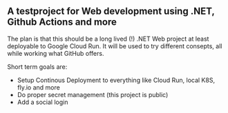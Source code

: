 ## A testproject for Web development using .NET, Github Actions and more

The plan is that this should be a long lived (!) .NET Web project at least deployable to 
Google Cloud Run. It will be used to try different consepts, all while working what GitHub offers.

Short term goals are:
* Setup Continous Deployment to everything like Cloud Run, local K8S, fly.io and more
* Do proper secret management (this project is public)
* Add a social login



